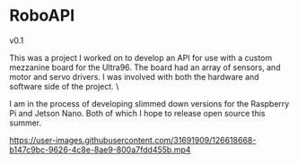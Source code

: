 # RoboAPI
v0.1

This was a project I worked on to develop an API for use with a custom mezzanine board for the Ultra96. The board had an array of sensors, and motor and servo drivers. I was involved with both the hardware and software side of the project.
\

I  am in the process of developing slimmed down versions for the Raspberry Pi and Jetson Nano. Both of which I hope to release open source this summer. 



https://user-images.githubusercontent.com/31691909/126618668-b147c9bc-9626-4c8e-8ae9-800a7fdd455b.mp4



